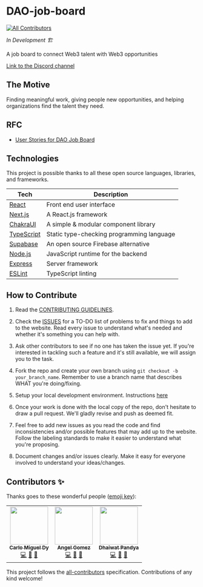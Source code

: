 # DAO-job-board
<!-- ALL-CONTRIBUTORS-BADGE:START - Do not remove or modify this section -->
[![All Contributors](https://img.shields.io/badge/all_contributors-3-orange.svg?style=flat-square)](#contributors-)
<!-- ALL-CONTRIBUTORS-BADGE:END -->

_In Development 🏗️_

A job board to connect Web3 talent with Web3 opportunities

[Link to the Discord channel](https://discord.com/channels/883478451850473483/888867921089138729/888877424257925200)

## The Motive

Finding meaningful work, giving people new opportunities, and helping organizations find the talent they need.

## RFC

- [User Stories for DAO Job Board](https://forum.developerdao.com/t/rfc-user-stories-for-dao-job-board/507)

## Technologies

This project is possible thanks to all these open source languages, libraries, and frameworks.

| Tech                                          | Description                               |
| --------------------------------------------- | ----------------------------------------- |
| [React](https://reactjs.org/)                 | Front end user interface                  |
| [Next.js](https://nextjs.org/)                | A React.js framework                      |
| [ChakraUI](https://chakra-ui.com/)            | A simple & modular component library      |
| [TypeScript](https://www.typescriptlang.org/) | Static type-checking programming language |
| [Supabase](https://supabase.io/)              | An open source Firebase alternative       |
| [Node.js](https://nodejs.org/en/)             | JavaScript runtime for the backend        |
| [Express](https://expressjs.com/)             | Server framework                          |
| [ESLint](https://eslint.org/)                 | TypeScript linting                        |

## How to Contribute

1. Read the [CONTRIBUTING GUIDELINES](/CONTRIBUTING.md).

2. Check the [ISSUES](https://github.com/Developer-DAO/DAO-job-board/issues) for a TO-DO list of problems to fix and things to add to the website. Read every issue to understand what's needed and whether it's something you can help with.

3. Ask other contributors to see if no one has taken the issue yet. If you're interested in tackling such a feature and it's still available, we will assign you to the task.

4. Fork the repo and create your own branch using `git checkout -b your_branch_name`. Remember to use a branch name that describes WHAT you're doing/fixing.
5. Setup your local development environment. Instructions [here](/CONTRIBUTING.md#installation)

6. Once your work is done with the local copy of the repo, don't hesitate to draw a pull request. We'll gladly revise and push as deemed fit.

7. Feel free to add new issues as you read the code and find inconsistencies and/or possible features that may add up to the website. Follow the labeling standards to make it easier to understand what you're proposing.

8. Document changes and/or issues clearly. Make it easy for everyone involved to understand your ideas/changes.

## Contributors ✨

Thanks goes to these wonderful people ([emoji key](https://allcontributors.org/docs/en/emoji-key)):

<!-- ALL-CONTRIBUTORS-LIST:START - Do not remove or modify this section -->
<!-- prettier-ignore-start -->
<!-- markdownlint-disable -->
<table>
  <tr>
    <td align="center"><a href="https://linktr.ee/carlomigueldy"><img src="https://avatars.githubusercontent.com/u/45052332?v=4?s=100" width="100px;" alt=""/><br /><sub><b>Carlo Miguel Dy</b></sub></a><br /><a href="https://github.com/Developer-DAO/DAO-job-board/commits?author=carlomigueldy" title="Code">💻</a> <a href="#maintenance-carlomigueldy" title="Maintenance">🚧</a> <a href="https://github.com/Developer-DAO/DAO-job-board/issues?q=author%3Acarlomigueldy" title="Bug reports">🐛</a></td>
    <td align="center"><a href="http://www.angelgomez.tech"><img src="https://avatars.githubusercontent.com/u/53134194?v=4?s=100" width="100px;" alt=""/><br /><sub><b>Angel Gomez</b></sub></a><br /><a href="https://github.com/Developer-DAO/DAO-job-board/commits?author=angeljgomezc" title="Code">💻</a> <a href="#maintenance-angeljgomezc" title="Maintenance">🚧</a> <a href="https://github.com/Developer-DAO/DAO-job-board/issues?q=author%3Aangeljgomezc" title="Bug reports">🐛</a></td>
    <td align="center"><a href="http://dhaiwat.com"><img src="https://avatars.githubusercontent.com/u/39617427?v=4?s=100" width="100px;" alt=""/><br /><sub><b>Dhaiwat Pandya</b></sub></a><br /><a href="https://github.com/Developer-DAO/DAO-job-board/commits?author=Dhaiwat10" title="Code">💻</a> <a href="#maintenance-Dhaiwat10" title="Maintenance">🚧</a> <a href="https://github.com/Developer-DAO/DAO-job-board/issues?q=author%3ADhaiwat10" title="Bug reports">🐛</a></td>
  </tr>
</table>

<!-- markdownlint-restore -->
<!-- prettier-ignore-end -->

<!-- ALL-CONTRIBUTORS-LIST:END -->

This project follows the [all-contributors](https://github.com/all-contributors/all-contributors) specification. Contributions of any kind welcome!